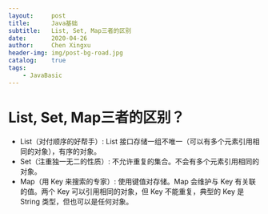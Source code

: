 ```yaml
---
layout:     post
title:      Java基础
subtitle:   List, Set, Map三者的区别
date:       2020-04-26
author:     Chen Xingxu
header-img: img/post-bg-road.jpg
catalog:    true
tags:
    - JavaBasic
---
```

# List, Set, Map三者的区别？

- List（对付顺序的好帮手）: List 接口存储一组不唯一（可以有多个元素引用相同的对象），有序的对象。
- Set（注重独一无二的性质）: 不允许重复的集合。不会有多个元素引用相同的对象。
- Map（用 Key 来搜索的专家）: 使用键值对存储。Map 会维护与 Key 有关联的值。两个 Key 可以引用相同的对象，但 Key 不能重复，典型的 Key 是 String 类型，但也可以是任何对象。